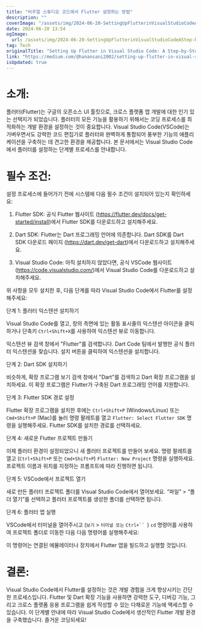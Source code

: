 ```yaml
---
title: "비주얼 스튜디오 코드에서 Flutter 설정하는 방법"
description: ""
coverImage: "/assets/img/2024-06-20-SettingUpFlutterinVisualStudioCodeAStep-by-StepGuide_0.png"
date: 2024-06-20 13:54
ogImage: 
  url: /assets/img/2024-06-20-SettingUpFlutterinVisualStudioCodeAStep-by-StepGuide_0.png
tag: Tech
originalTitle: "Setting Up Flutter in Visual Studio Code: A Step-by-Step Guide"
link: "https://medium.com/@hanansani2002/setting-up-flutter-in-visual-studio-code-a-step-by-step-guide-1c64450728a7"
isUpdated: true
---
```






# 소개:

플러터(Flutter)는 구글의 오픈소스 UI 툴킷으로, 크로스 플랫폼 앱 개발에 대한 인기 있는 선택지가 되었습니다. 플러터의 모든 기능을 활용하기 위해서는 코딩 프로세스를 최적화하는 개발 환경을 설정하는 것이 중요합니다. Visual Studio Code(VSCode)는 가벼우면서도 강력한 코드 편집기로 플러터와 완벽하게 통합되어 풍부한 기능의 애플리케이션을 구축하는 데 견고한 환경을 제공합니다. 본 문서에서는 Visual Studio Code에서 플러터를 설정하는 단계별 프로세스를 안내합니다.

# 필수 조건:

설정 프로세스에 들어가기 전에 시스템에 다음 필수 조건이 설치되어 있는지 확인하세요:

<div class="content-ad"></div>

1. Flutter SDK:
공식 Flutter 웹사이트 (https://flutter.dev/docs/get-started/install)에서 Flutter SDK를 다운로드하고 설치해주세요.

2. Dart SDK:
Flutter는 Dart 프로그래밍 언어에 의존합니다. Dart SDK를 Dart SDK 다운로드 페이지 (https://dart.dev/get-dart)에서 다운로드하고 설치해주세요.

3. Visual Studio Code:
아직 설치하지 않았다면, 공식 VSCode 웹사이트 (https://code.visualstudio.com/)에서 Visual Studio Code를 다운로드하고 설치해주세요.

위 사항을 모두 설치한 후, 다음 단계를 따라 Visual Studio Code에서 Flutter를 설정해주세요:

<div class="content-ad"></div>

단계 1: 플러터 익스텐션 설치하기

Visual Studio Code를 열고, 창의 측면에 있는 활동 표시줄의 익스텐션 아이콘을 클릭하거나 단축키 `Ctrl+Shift+X`를 사용하여 익스텐션 뷰로 이동합니다.

익스텐션 뷰 검색 창에서 "Flutter"를 검색합니다. Dart Code 팀에서 발행한 공식 플러터 익스텐션을 찾습니다. 설치 버튼을 클릭하여 익스텐션을 설치합니다.

단계 2: Dart SDK 설치하기

<div class="content-ad"></div>

비슷하게, 확장 프로그램 보기 검색 창에서 "Dart"를 검색하고 Dart 확장 프로그램을 설치하세요. 이 확장 프로그램은 Flutter가 구축된 Dart 프로그래밍 언어를 지원합니다.

단계 3: Flutter SDK 경로 설정

Flutter 확장 프로그램을 설치한 후에는 `Ctrl+Shift+P` (Windows/Linux) 또는 `Cmd+Shift+P` (Mac)를 눌러 명령 팔레트를 열고 `Flutter: Select Flutter SDK` 명령을 실행해주세요. Flutter SDK를 설치한 경로를 선택하세요.

단계 4: 새로운 Flutter 프로젝트 만들기

<div class="content-ad"></div>

이제 플러터 환경이 설정되었으니 새 플러터 프로젝트를 만들어 보세요. 명령 팔레트를 열고 (`Ctrl+Shift+P` 또는 `Cmd+Shift+P`) `Flutter: New Project` 명령을 실행하세요. 프로젝트 이름과 위치를 지정하는 프롬프트에 따라 진행하면 됩니다.

단계 5: VSCode에서 프로젝트 열기

새로 만든 플러터 프로젝트 폴더를 Visual Studio Code에서 열어보세요. “파일” > “폴더 열기”를 선택하고 플러터 프로젝트를 생성한 폴더를 선택하면 됩니다.

단계 6: 플러터 앱 실행

<div class="content-ad"></div>

VSCode에서 터미널을 열어주시고 (`보기` > `터미널 또는` `Ctrl+`` `) `cd` 명령어를 사용하여 프로젝트 폴더로 이동한 다음 다음 명령어를 실행해주세요:

이 명령어는 연결된 에뮬레이터나 장치에서 Flutter 앱을 빌드하고 실행할 것입니다.

# 결론:

Visual Studio Code에서 Flutter를 설정하는 것은 개발 경험을 크게 향상시키는 간단한 프로세스입니다. Flutter 및 Dart 확장 기능을 사용하면 강력한 도구, 디버깅 기능, 그리고 크로스 플랫폼 응용 프로그램을 쉽게 작성할 수 있는 다채로운 기능에 액세스할 수 있습니다. 이 단계별 안내에 따라 Visual Studio Code에서 생산적인 Flutter 개발 환경을 구축했습니다. 즐거운 코딩되세요!